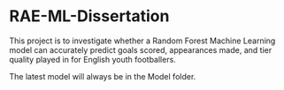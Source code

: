 # RAE-ML-Dissertation

This project is to investigate whether a Random Forest Machine Learning model can accurately predict goals scored, appearances made, and tier quality played in for English youth footballers. 

The latest model will always be in the Model folder.
